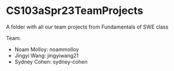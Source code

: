 # CS103aSpr23TeamProjects
A folder with all our team projects from Fundamentals of SWE class

Team: 
* Noam Molloy: noammolloy
* Jingyi Wang: jingyiwang21
* Sydney Cohen: sydney-cohen
